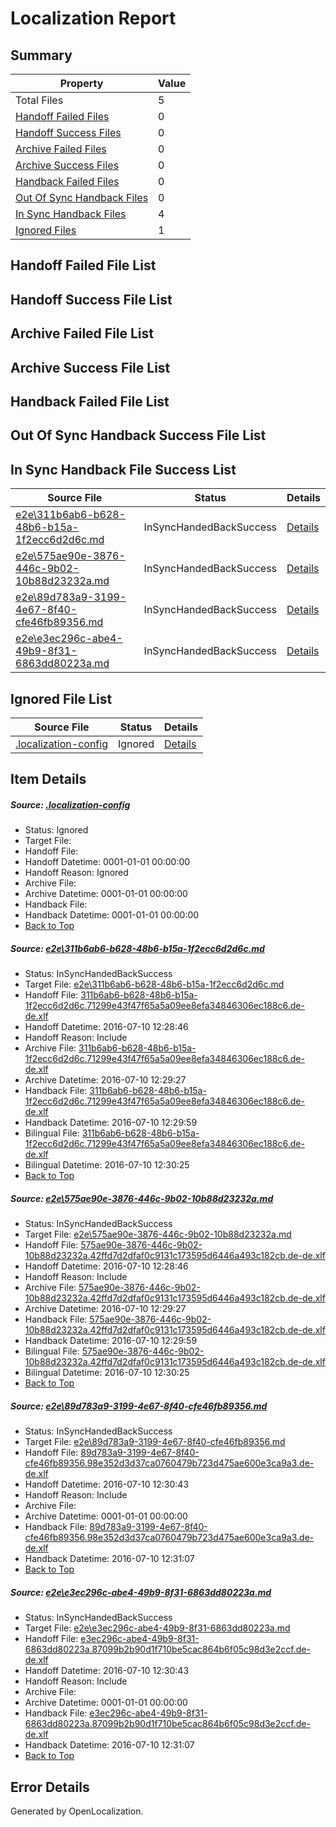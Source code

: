 # <a name='report-top'></a> Localization Report

## Summary
 Property | Value 
 -------- | ----- 
 Total Files | 5
[ Handoff Failed Files ](#handoff-failed-list)| 0
[ Handoff Success Files ](#handoff-success-list)| 0
[ Archive Failed Files ](#archive-failed-list)| 0
[ Archive Success Files ](#archive-success-list)| 0
[ Handback Failed Files ](#handback-failed-list)| 0
[ Out Of Sync Handback Files ](#outofsync-handback-success-list)| 0
[ In Sync Handback Files ](#insync-handback-success-list)| 4
[ Ignored Files ](#ignored-list)| 1

## <a name='handoff-failed-list'></a> Handoff Failed File List

## <a name='handoff-success-list'></a> Handoff Success File List

## <a name='archive-failed-list'></a> Archive Failed File List

## <a name='archive-success-list'></a> Archive Success File List

## <a name='handback-failed-list'></a> Handback Failed File List

## <a name='outofsync-handback-success-list'></a> Out Of Sync Handback Success File List

## <a name='insync-handback-success-list'></a> In Sync Handback File Success List
 Source File | Status | Details 
 ----------- | ------ | ------- 
 [e2e\311b6ab6-b628-48b6-b15a-1f2ecc6d2d6c.md](https://github.com/OpenLocalizationTestOrg/oltest/blob/203e437b65a99dda67a2c4971fddbe937eb3ecd8/e2e/311b6ab6-b628-48b6-b15a-1f2ecc6d2d6c.md) | InSyncHandedBackSuccess | [Details](#3e350f3ecbe643501118ffa8f24fc7eeea9b7b1c1)
 [e2e\575ae90e-3876-446c-9b02-10b88d23232a.md](https://github.com/OpenLocalizationTestOrg/oltest/blob/203e437b65a99dda67a2c4971fddbe937eb3ecd8/e2e/575ae90e-3876-446c-9b02-10b88d23232a.md) | InSyncHandedBackSuccess | [Details](#618b9e0c82aab269afcf27665c611ccc8f999c112)
 [e2e\89d783a9-3199-4e67-8f40-cfe46fb89356.md](https://github.com/OpenLocalizationTestOrg/oltest/blob/1b2b4d554e7b0f0e42af0f8bc212622ed480d5a9/e2e/89d783a9-3199-4e67-8f40-cfe46fb89356.md) | InSyncHandedBackSuccess | [Details](#ad00f0c4d3a511b8d7fd964168a48771e2f5a3e03)
 [e2e\e3ec296c-abe4-49b9-8f31-6863dd80223a.md](https://github.com/OpenLocalizationTestOrg/oltest/blob/1b2b4d554e7b0f0e42af0f8bc212622ed480d5a9/e2e/e3ec296c-abe4-49b9-8f31-6863dd80223a.md) | InSyncHandedBackSuccess | [Details](#99070ab1979d6aa055d24fd1c7cbdfff522d25f74)

## <a name='ignored-list'></a> Ignored File List
 Source File | Status | Details 
 ----------- | ------ | ------- 
 [.localization-config](https://github.com/OpenLocalizationTestOrg/oltest/blob/1b2b4d554e7b0f0e42af0f8bc212622ed480d5a9/.localization-config) | Ignored | [Details](#3d4f252ac210baf56311d7e97dcc2db10974dbd20)

## Item Details
##### <a name='3d4f252ac210baf56311d7e97dcc2db10974dbd20'></a> Source: [.localization-config](https://github.com/OpenLocalizationTestOrg/oltest/blob/1b2b4d554e7b0f0e42af0f8bc212622ed480d5a9/.localization-config)
* Status: Ignored
* Target File: 
* Handoff File: 
* Handoff Datetime: 0001-01-01 00:00:00
* Handoff Reason: Ignored
* Archive File: 
* Archive Datetime: 0001-01-01 00:00:00
* Handback File: 
* Handback Datetime: 0001-01-01 00:00:00
* [Back to Top](#report-top)

##### <a name='3e350f3ecbe643501118ffa8f24fc7eeea9b7b1c1'></a> Source: [e2e\311b6ab6-b628-48b6-b15a-1f2ecc6d2d6c.md](https://github.com/OpenLocalizationTestOrg/oltest/blob/203e437b65a99dda67a2c4971fddbe937eb3ecd8/e2e/311b6ab6-b628-48b6-b15a-1f2ecc6d2d6c.md)
* Status: InSyncHandedBackSuccess
* Target File: [e2e\311b6ab6-b628-48b6-b15a-1f2ecc6d2d6c.md](https://github.com/OpenLocalizationTestOrg/oltest-dede-fly/blob/a3bda9410816296b4b9e7f9199a612b637dffe17/e2e/311b6ab6-b628-48b6-b15a-1f2ecc6d2d6c.md)
* Handoff File: [311b6ab6-b628-48b6-b15a-1f2ecc6d2d6c.71299e43f47f65a5a09ee8efa34846306ec188c6.de-de.xlf](https://github.com/OpenLocalizationTestOrg/olhandoff-e2e/blob/c3b0bfd340f9274682611e2107d6f611faf1ea2c/ol-handoff/OpenLocalizationTestOrg/oltest-dede-fly/ci/ht/311b6ab6-b628-48b6-b15a-1f2ecc6d2d6c.71299e43f47f65a5a09ee8efa34846306ec188c6.de-de.xlf)
* Handoff Datetime: 2016-07-10 12:28:46
* Handoff Reason: Include
* Archive File: [311b6ab6-b628-48b6-b15a-1f2ecc6d2d6c.71299e43f47f65a5a09ee8efa34846306ec188c6.de-de.xlf](https://github.com/OpenLocalizationTestOrg/olhandoff-e2e/blob/2efa88cfe4962859cd23167df3d24e1a34f8819a/ol-archive/OpenLocalizationTestOrg/oltest-dede-fly/ci/ht/311b6ab6-b628-48b6-b15a-1f2ecc6d2d6c.71299e43f47f65a5a09ee8efa34846306ec188c6.de-de.xlf)
* Archive Datetime: 2016-07-10 12:29:27
* Handback File: [311b6ab6-b628-48b6-b15a-1f2ecc6d2d6c.71299e43f47f65a5a09ee8efa34846306ec188c6.de-de.xlf](https://github.com/OpenLocalizationTestOrg/olhandback-e2e/blob/41a204dcd341b4787cae07e4be1716e8ce7dc98e/ol-handback/OpenLocalizationTestOrg/oltest-dede-fly/ci/ht/311b6ab6-b628-48b6-b15a-1f2ecc6d2d6c.71299e43f47f65a5a09ee8efa34846306ec188c6.de-de.xlf)
* Handback Datetime: 2016-07-10 12:29:59
* Bilingual File: [311b6ab6-b628-48b6-b15a-1f2ecc6d2d6c.71299e43f47f65a5a09ee8efa34846306ec188c6.de-de.xlf](https://github.com/OpenLocalizationTestOrg/olhandback-e2e/blob/41a204dcd341b4787cae07e4be1716e8ce7dc98e/ol-handback/OpenLocalizationTestOrg/oltest-dede-fly/ci/ht/311b6ab6-b628-48b6-b15a-1f2ecc6d2d6c.71299e43f47f65a5a09ee8efa34846306ec188c6.de-de.xlf)
* Bilingual Datetime: 2016-07-10 12:30:25
* [Back to Top](#report-top)

##### <a name='618b9e0c82aab269afcf27665c611ccc8f999c112'></a> Source: [e2e\575ae90e-3876-446c-9b02-10b88d23232a.md](https://github.com/OpenLocalizationTestOrg/oltest/blob/203e437b65a99dda67a2c4971fddbe937eb3ecd8/e2e/575ae90e-3876-446c-9b02-10b88d23232a.md)
* Status: InSyncHandedBackSuccess
* Target File: [e2e\575ae90e-3876-446c-9b02-10b88d23232a.md](https://github.com/OpenLocalizationTestOrg/oltest-dede-fly/blob/a3bda9410816296b4b9e7f9199a612b637dffe17/e2e/575ae90e-3876-446c-9b02-10b88d23232a.md)
* Handoff File: [575ae90e-3876-446c-9b02-10b88d23232a.42ffd7d2dfaf0c9131c173595d6446a493c182cb.de-de.xlf](https://github.com/OpenLocalizationTestOrg/olhandoff-e2e/blob/c3b0bfd340f9274682611e2107d6f611faf1ea2c/ol-handoff/OpenLocalizationTestOrg/oltest-dede-fly/ci/ht/575ae90e-3876-446c-9b02-10b88d23232a.42ffd7d2dfaf0c9131c173595d6446a493c182cb.de-de.xlf)
* Handoff Datetime: 2016-07-10 12:28:46
* Handoff Reason: Include
* Archive File: [575ae90e-3876-446c-9b02-10b88d23232a.42ffd7d2dfaf0c9131c173595d6446a493c182cb.de-de.xlf](https://github.com/OpenLocalizationTestOrg/olhandoff-e2e/blob/2efa88cfe4962859cd23167df3d24e1a34f8819a/ol-archive/OpenLocalizationTestOrg/oltest-dede-fly/ci/ht/575ae90e-3876-446c-9b02-10b88d23232a.42ffd7d2dfaf0c9131c173595d6446a493c182cb.de-de.xlf)
* Archive Datetime: 2016-07-10 12:29:27
* Handback File: [575ae90e-3876-446c-9b02-10b88d23232a.42ffd7d2dfaf0c9131c173595d6446a493c182cb.de-de.xlf](https://github.com/OpenLocalizationTestOrg/olhandback-e2e/blob/41a204dcd341b4787cae07e4be1716e8ce7dc98e/ol-handback/OpenLocalizationTestOrg/oltest-dede-fly/ci/ht/575ae90e-3876-446c-9b02-10b88d23232a.42ffd7d2dfaf0c9131c173595d6446a493c182cb.de-de.xlf)
* Handback Datetime: 2016-07-10 12:29:59
* Bilingual File: [575ae90e-3876-446c-9b02-10b88d23232a.42ffd7d2dfaf0c9131c173595d6446a493c182cb.de-de.xlf](https://github.com/OpenLocalizationTestOrg/olhandback-e2e/blob/41a204dcd341b4787cae07e4be1716e8ce7dc98e/ol-handback/OpenLocalizationTestOrg/oltest-dede-fly/ci/ht/575ae90e-3876-446c-9b02-10b88d23232a.42ffd7d2dfaf0c9131c173595d6446a493c182cb.de-de.xlf)
* Bilingual Datetime: 2016-07-10 12:30:25
* [Back to Top](#report-top)

##### <a name='ad00f0c4d3a511b8d7fd964168a48771e2f5a3e03'></a> Source: [e2e\89d783a9-3199-4e67-8f40-cfe46fb89356.md](https://github.com/OpenLocalizationTestOrg/oltest/blob/1b2b4d554e7b0f0e42af0f8bc212622ed480d5a9/e2e/89d783a9-3199-4e67-8f40-cfe46fb89356.md)
* Status: InSyncHandedBackSuccess
* Target File: [e2e\89d783a9-3199-4e67-8f40-cfe46fb89356.md](https://github.com/OpenLocalizationTestOrg/oltest-dede-fly/blob/8911d3b2f209acb57ac8298ec7f8487eebb21f8c/e2e/89d783a9-3199-4e67-8f40-cfe46fb89356.md)
* Handoff File: [89d783a9-3199-4e67-8f40-cfe46fb89356.98e352d3d37ca0760479b723d475ae600e3ca9a3.de-de.xlf](https://github.com/OpenLocalizationTestOrg/olhandoff-e2e/blob/5d679e23444bfb1bd7f5562bbf9a5ed72ffee377/ol-handoff/OpenLocalizationTestOrg/oltest-dede-fly/ci/ht/89d783a9-3199-4e67-8f40-cfe46fb89356.98e352d3d37ca0760479b723d475ae600e3ca9a3.de-de.xlf)
* Handoff Datetime: 2016-07-10 12:30:43
* Handoff Reason: Include
* Archive File: 
* Archive Datetime: 0001-01-01 00:00:00
* Handback File: [89d783a9-3199-4e67-8f40-cfe46fb89356.98e352d3d37ca0760479b723d475ae600e3ca9a3.de-de.xlf](https://github.com/OpenLocalizationTestOrg/olhandback-e2e/blob/34551ea476b11e0b7d86c884308df99398b1c5ca/ol-handback/OpenLocalizationTestOrg/oltest-dede-fly/ci/ht/89d783a9-3199-4e67-8f40-cfe46fb89356.98e352d3d37ca0760479b723d475ae600e3ca9a3.de-de.xlf)
* Handback Datetime: 2016-07-10 12:31:07
* [Back to Top](#report-top)

##### <a name='99070ab1979d6aa055d24fd1c7cbdfff522d25f74'></a> Source: [e2e\e3ec296c-abe4-49b9-8f31-6863dd80223a.md](https://github.com/OpenLocalizationTestOrg/oltest/blob/1b2b4d554e7b0f0e42af0f8bc212622ed480d5a9/e2e/e3ec296c-abe4-49b9-8f31-6863dd80223a.md)
* Status: InSyncHandedBackSuccess
* Target File: [e2e\e3ec296c-abe4-49b9-8f31-6863dd80223a.md](https://github.com/OpenLocalizationTestOrg/oltest-dede-fly/blob/8911d3b2f209acb57ac8298ec7f8487eebb21f8c/e2e/e3ec296c-abe4-49b9-8f31-6863dd80223a.md)
* Handoff File: [e3ec296c-abe4-49b9-8f31-6863dd80223a.87099b2b90d1f710be5cac864b6f05c98d3e2ccf.de-de.xlf](https://github.com/OpenLocalizationTestOrg/olhandoff-e2e/blob/5d679e23444bfb1bd7f5562bbf9a5ed72ffee377/ol-handoff/OpenLocalizationTestOrg/oltest-dede-fly/ci/ht/e3ec296c-abe4-49b9-8f31-6863dd80223a.87099b2b90d1f710be5cac864b6f05c98d3e2ccf.de-de.xlf)
* Handoff Datetime: 2016-07-10 12:30:43
* Handoff Reason: Include
* Archive File: 
* Archive Datetime: 0001-01-01 00:00:00
* Handback File: [e3ec296c-abe4-49b9-8f31-6863dd80223a.87099b2b90d1f710be5cac864b6f05c98d3e2ccf.de-de.xlf](https://github.com/OpenLocalizationTestOrg/olhandback-e2e/blob/34551ea476b11e0b7d86c884308df99398b1c5ca/ol-handback/OpenLocalizationTestOrg/oltest-dede-fly/ci/ht/e3ec296c-abe4-49b9-8f31-6863dd80223a.87099b2b90d1f710be5cac864b6f05c98d3e2ccf.de-de.xlf)
* Handback Datetime: 2016-07-10 12:31:07
* [Back to Top](#report-top)


## Error Details

Generated by OpenLocalization.
